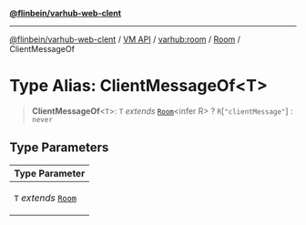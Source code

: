 [**@flinbein/varhub-web-clent**](../../../../../README.md)

***

[@flinbein/varhub-web-clent](../../../../../README.md) / [VM API](../../../../README.md) / [varhub:room](../../../README.md) / [Room](../README.md) / ClientMessageOf

# Type Alias: ClientMessageOf\<T\>

> **ClientMessageOf**\<`T`\>: `T` *extends* [`Room`](../../../interfaces/Room.md)\<infer R\> ? `R`\[`"clientMessage"`\] : `never`

## Type Parameters

<table>
<thead>
<tr>
<th>Type Parameter</th>
</tr>
</thead>
<tbody>
<tr>
<td>

`T` *extends* [`Room`](../../../interfaces/Room.md)

</td>
</tr>
</tbody>
</table>
